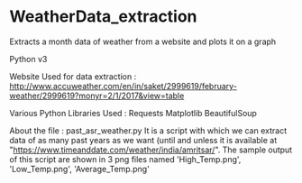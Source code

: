 # WeatherData_extraction
Extracts a month data of weather from a website and plots it on a graph

Python v3

Website Used for data extraction : http://www.accuweather.com/en/in/saket/2999619/february-weather/2999619?monyr=2/1/2017&view=table

Various Python Libraries Used :
Requests
Matplotlib
BeautifulSoup

About the file : past_asr_weather.py
It is a script with which we can extract data of as many past years as we want (until and unless it is available at "https://www.timeanddate.com/weather/india/amritsar/". The sample output of this script are shown in 3 png files named 'High_Temp.png', 'Low_Temp.png', 'Average_Temp.png'
